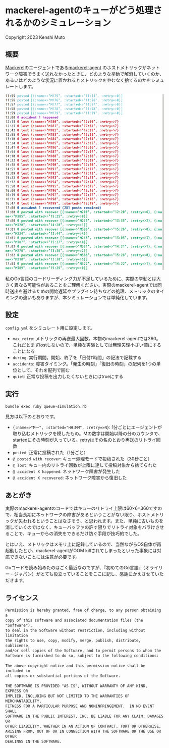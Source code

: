 # mackerel-agentのキューがどう処理されるかのシミュレーション

Copyright 2023 Kenshi Muto

## 概要

[Mackerel](https://mackerel.io/)のエージェントである[mackerel-agent](https://github.com/mackerelio/mackerel-agent) のホストメトリックがネットワーク障害でうまく送れなかったときに、どのような挙動で解消していくのか、あるいはどのような状況に置かれるとメトリックをやむなく捨てるのかをシミュレートします。

![シミュレーション実行](simulator.png)

私のGo言語のコードリーディング力が不足しているために、実際の挙動とは大きく異なる可能性があることをご理解ください。実際のmackerel-agentでは同時送出を避けるための開始遅延やプラグイン待ちなどの処理、メトリックのタイミングの違いもありますが、本シミュレーションでは単純化しています。

## 設定

`config.yml` をシミュレート用に設定します。

- `max_retry`: メトリックの再送最大回数。本物のmackerel-agentでは360。これだとまずlostしないので、単純な実験としては無理矢理小さい値にすることになる
- `during`: 実行期間。開始、終了を「日付`T`時間」の記法で記載する
- `accidents`: 障害タイミング。「発生の時刻」「復旧の時刻」の配列を1つの単位として、それを配列で囲む
- `quiet`: 正常な投稿を出力したくないときにはtrueにする

## 実行

```
bundle exec ruby queue-simulation.rb
```

見方は以下のとおりです。

- `{:name=>"M〜", :started="HH:MM", :retry=>N}`: 1分ごとにエージェントが取り込むメトリックを模したもの。Mの数字は開始以降の分のカウンタで、startedにその時刻が入っている。retryはその名のとおり再送のリトライ回数
- `posted`: 正常に投稿された（1分ごと）
- `@ posted with recover`: キュー処理モードで投稿された（30秒ごと）
- `@ lost`: キュー内のリトライ回数が上限に達して投稿対象から捨てられた
- `@ accident X happened`: ネットワーク障害が発生した
- `@ accident X recovered`: ネットワーク障害から復旧した

## あとがき

実際のmackerel-agentのコードではキューのリトライ上限は60×6=360ですので、相当長期にネットワークの障害があるということがない限り、ホストメトリックが失われるということはなさそう、と思われます。また、単純に古いものを消していくのではなく、キューバッファの許す限りでリトライ対象をバラけさせることで、キューからの消失をできるだけ防ぐ手段が技巧的でした。

とはいえ、メトリックはメモリ上に記録しているので、当然ながらOS自体が再起動したとか、mackerel-agentがOOM killされてしまったといった事象には対応できないことには注意が必要です。

Goコードを読み始めたのはごく最近なのですが、『初めてのGo言語』（オライリー・ジャパン）がとても役立っていることをここに記し、感謝にかえさせていただきます。

## ライセンス

```
Permission is hereby granted, free of charge, to any person obtaining a
copy of this software and associated documentation files (the "Software"),
to deal in the Software without restriction, including without limitation
the rights to use, copy, modify, merge, publish, distribute, sublicense,
and/or sell copies of the Software, and to permit persons to whom the
Software is furnished to do so, subject to the following conditions:

The above copyright notice and this permission notice shall be included in
all copies or substantial portions of the Software.

THE SOFTWARE IS PROVIDED "AS IS", WITHOUT WARRANTY OF ANY KIND, EXPRESS OR
IMPLIED, INCLUDING BUT NOT LIMITED TO THE WARRANTIES OF MERCHANTABILITY,
FITNESS FOR A PARTICULAR PURPOSE AND NONINFRINGEMENT.  IN NO EVENT SHALL
SOFTWARE IN THE PUBLIC INTEREST, INC. BE LIABLE FOR ANY CLAIM, DAMAGES OR
OTHER LIABILITY, WHETHER IN AN ACTION OF CONTRACT, TORT OR OTHERWISE,
ARISING FROM, OUT OF OR IN CONNECTION WITH THE SOFTWARE OR THE USE OR OTHER
DEALINGS IN THE SOFTWARE.
```

